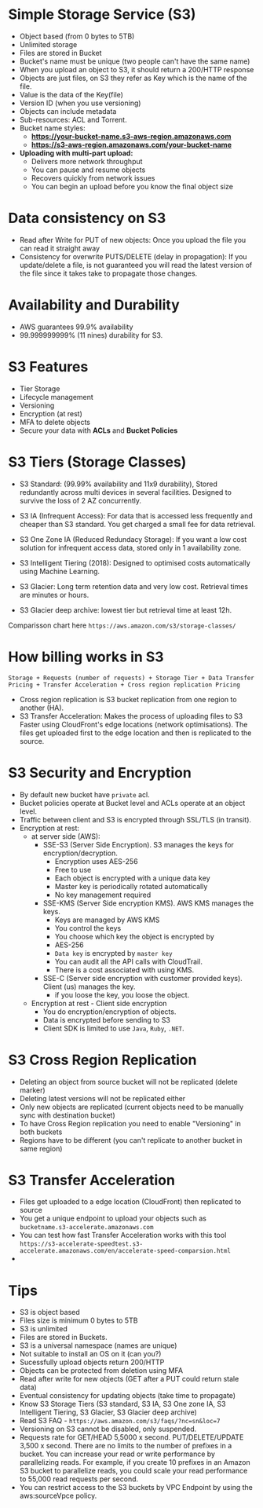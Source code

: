 # Simple Storage Service (S3)

- Object based (from 0 bytes to 5TB)
- Unlimited storage
- Files are stored in Bucket
- Bucket's name must be unique (two people can't have the same name)
- When you upload an object to S3, it should return a 200/HTTP response
- Objects are just files, on S3 they refer as Key which is the name of the file.
- Value is the data of the Key(file)
- Version ID (when you use versioning)
- Objects can include metadata
- Sub-resources: ACL and Torrent.
- Bucket name styles:
  - **https://your-bucket-name.s3-aws-region.amazonaws.com**
  - **https://s3-aws-region.amazonaws.com/your-bucket-name**
- **Uploading with multi-part upload:**
  - Delivers more network throughput
  - You can pause and resume objects
  - Recovers quickly from network issues
  - You can begin an upload before you know the final object size

# Data consistency on S3

- Read after Write for PUT of new objects: Once you upload the file you can read it straight away
- Consistency for overwrite PUTS/DELETE (delay in propagation): If you update/delete a file, is not guaranteed you will read the latest version of the file since it takes take to propagate those changes.

# Availability and Durability

- AWS guarantees 99.9% availability
- 99.999999999% (11 nines) durability for S3.

# S3 Features

- Tier Storage
- Lifecycle management
- Versioning
- Encryption (at rest)
- MFA to delete objects
- Secure your data with **ACLs** and **Bucket Policies**

# S3 Tiers (Storage Classes)

- S3 Standard: (99.99% availability and 11x9 durability), Stored redundantly across multi devices in several facilities. Designed to survive the loss of 2 AZ concurrently.
- S3 IA (Infrequent Access): For data that is accessed less frequently and cheaper than S3 standard. You get charged a small fee for data retrieval.
- S3 One Zone IA (Reduced Redundacy Storage): If you want a low cost solution for infrequent access data, stored only in 1 availability zone.
- S3 Intelligent Tiering (2018): Designed to optimised costs automatically using Machine Learning.

- S3 Glacier: Long term retention data and very low cost. Retrieval times are minutes or hours.
- S3 Glacier deep archive: lowest tier but retrieval time at least 12h.

Comparisson chart here `https://aws.amazon.com/s3/storage-classes/`

# How billing works in S3

```
Storage + Requests (number of requests) + Storage Tier + Data Transfer Pricing + Transfer Acceleration + Cross region replication Pricing
```

- Cross region replication is S3 bucket replication from one region to another (HA).
- S3 Transfer Acceleration: Makes the process of uploading files to S3 Faster using CloudFront's edge locations (network optimisations). The files get uploaded first to the edge location and then is replicated to the source.


# S3 Security and Encryption

- By default new bucket have `private` acl.
- Bucket policies operate at Bucket level and ACLs operate at an object level.
- Traffic between client and S3 is encrypted through SSL/TLS (in transit).
- Encryption at rest:
  - at server side (AWS):
    - SSE-S3 (Server Side Encryption). S3 manages the keys for encryption/decryption.
      - Encryption uses AES-256
      - Free to use
      - Each object is encrypted with a unique data key
      - Master key is periodically rotated automatically
      - No key management required
    - SSE-KMS (Server Side encryption KMS). AWS KMS manages the keys.
      - Keys are managed by AWS KMS
      - You control the keys
      - You choose which key the object is encrypted by
      - AES-256
      - `Data key` is encrypted by `master key`
      - You can audit all the API calls with CloudTrail.
      - There is a cost associated with using KMS.
    - SSE-C (Server side encryption with customer provided keys). Client (us) manages the key.
      - if you loose the key, you loose the object.
  - Encryption at rest - Client side encryption
    - You do encryption/encryption of objects.
    - Data is encrypted before sending to S3
    - Client SDK is limited to use `Java`, `Ruby`, `.NET`.

# S3 Cross Region Replication

- Deleting an object from source bucket will not be replicated (delete marker)
- Deleting latest versions will not be replicated either
- Only new objects are replicated (current objects need to be manually sync with destination bucket)
- To have Cross Region replication you need to enable "Versioning" in both buckets
- Regions have to be different (you can't replicate to another bucket in same region)

# S3 Transfer Acceleration

- Files get uploaded to a edge location (CloudFront) then replicated to source
- You get a unique endpoint to upload your objects such as `bucketname.s3-accelerate.amazonaws.com`
- You can test how fast Transfer Acceleration works with this tool  `https://s3-accelerate-speedtest.s3-accelerate.amazonaws.com/en/accelerate-speed-comparsion.html`
-

# Tips

- S3 is object based
- Files size is minimum 0 bytes to 5TB
- S3 is unlimited
- Files are stored in Buckets.
- S3 is a universal namespace (names are unique)
- Not suitable to install an OS on it (can you?)
- Sucessfully upload objects return 200/HTTP
- Objects can be protected from deletion using MFA
- Read after write for new objects (GET after a PUT could return stale data)
- Eventual consistency for updating objects (take time to propagate)
- Know S3 Storage Tiers (S3 standard, S3 IA, S3 One zone IA, S3 Intelligent Tiering, S3 Glacier, S3 Glacier deep archive)
- Read S3 FAQ - `https://aws.amazon.com/s3/faqs/?nc=sn&loc=7`
- Versioning on S3 cannot be disabled, only suspended.
- Requests rate for GET/HEAD 5,5000 x second. PUT/DELETE/UPDATE 3,500 x second. There are no limits to the number of prefixes in a bucket.  You can increase your read or write performance by parallelizing reads. For example, if you create 10 prefixes in an Amazon     S3 bucket to parallelize reads, you could scale your read performance to 55,000 read requests per second.
- You can restrict access to the S3 buckets by VPC Endpoint by using the aws:sourceVpce policy.